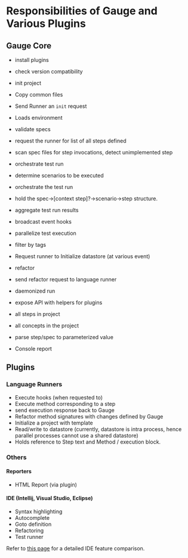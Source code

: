 # Responsibilities of Gauge and Various Plugins

## Gauge Core

- install plugins

- check version compatibility

- init project
 - Copy common files
 - Send Runner an `init` request

- Loads environment

- validate specs
 - request the runner for list of all steps defined
 - scan spec files for step invocations, detect unimplemented step

- orchestrate test run
 - determine scenarios to be executed
 - orchestrate the test run
  - hold the spec->[context step]?->scenario->step structure.
 - aggregate test run results
 - broadcast event hooks
 - parallelize test execution
 - filter by tags
 - Request runner to Initialize datastore (at various event)

- refactor
 - send refactor request to language runner

- daemonized run

- expose API with helpers for plugins
 - all steps in project
 - all concepts in the project
 - parse step/spec to parameterized value

- Console report

## Plugins
### Language Runners
 - Execute hooks (when requested to)
 - Execute method corresponding to a step
  - send execution response back to Gauge
 - Refactor method signatures with changes defined by Gauge
 - Initialize a project with template
 - Read/write to datastore (currently, datastore is intra process, hence parallel processes cannot use a shared datastore)
 - Holds reference to Step text and Method / execution block.


### Others

#### Reporters
   - HTML Report (via plugin)

#### IDE (Intellij, Visual Studio, Eclipse)
   - Syntax highlighting
   - Autocomplete
   - Goto definition
   - Refactoring
   - Test runner

Refer to [this page](https://github.com/getgauge/gauge/wiki/IDE-Support) for a detailed IDE feature comparison.
